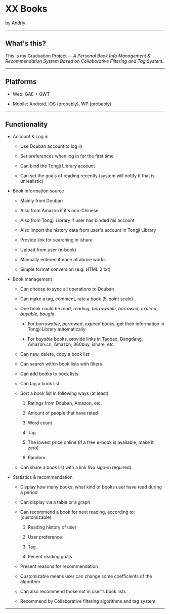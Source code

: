 XX Books
===============

by Andriy

-----------------------------------------------------------------------

What's this?
-------------

This is my Graduation Project -- *A Personal Book Info Management & Recommendation System Based on Collaborative Filtering and Tag System*.

------------------------------------------------------------------------

Platforms
------------

* Web: GAE + GWT

* Mobile: Android, iOS (probably), WP (probably)

------------------------------------------------------------------------

Functionality
--------------

* Account & Log in

	- Use Douban account to log in

	- Set preferences when log in for the first time

	- Can bind the Tongji Library account

	- Can set the goals of reading recently (system will notify if that is unrealistic)

* Book information source

	- Mainly from Douban

	- Also from Amazon if it's non-Chinese

	- Also from Tongji Library if user has binded his account

	- Also import the history data from user's account in Tongji Library

	- Provide link for searching in ishare

	- Upload from user (e-book)

	- Manually entered if none of above works

	- Simple format conversion (e.g. HTML 2 txt)

* Book management

	- Can choose to sync all operations to Douban

	- Can make a tag, comment, rate a book (5-point scale)

	- One book could be *read*, *reading*, *borrowable*, *borrowed*, *expired*, *buyable*, *bought*
		
		+ For *borrowable*, *borrowed*, *expired* books, get their information in Tongji Library automatically

		+ For *buyable* books, provide links in Taobao, Dangdang, Amazon.cn, Amazon, 360buy, ishare, etc.

	- Can new, delete, copy a book list

	- Can search within book lists with filters

	- Can add books to book lists

	- Can tag a book list

	- Sort a book list in following ways (at least)

		1. Ratings from Douban, Amazon, etc.

		2. Amount of people that have rated

		3. Word count

		4. Tag

		5. The lowest price online (if a free e-book is available, make it zero)

		6. Random

	- Can share a book list with a link (No sign-in required)

* Statistics & recommendation

	- Display how many books, what kind of books user have read during a period

	- Can display via a table or a graph

	- Can recommend a book for next reading, according to: (customizable)

		1. Reading history of user

		2. User preference

		3. Tag

		4. Recent reading goals

	- Present reasons for recommendation

	- Customizable means user can change some coefficients of the algorithm

	- Can also recommend those not in user's book lists

	- Recommend by Collaborative filtering algorithms and tag system

-----------------------------------------------------------------------